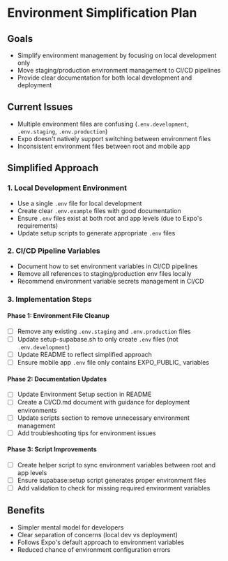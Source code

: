 # Environment Simplification Plan

## Goals
- Simplify environment management by focusing on local development only
- Move staging/production environment management to CI/CD pipelines
- Provide clear documentation for both local development and deployment

## Current Issues
- Multiple environment files are confusing (`.env.development`, `.env.staging`, `.env.production`)
- Expo doesn't natively support switching between environment files
- Inconsistent environment files between root and mobile app

## Simplified Approach

### 1. Local Development Environment
- Use a single `.env` file for local development
- Create clear `.env.example` files with good documentation
- Ensure `.env` files exist at both root and app levels (due to Expo's requirements)
- Update setup scripts to generate appropriate `.env` files

### 2. CI/CD Pipeline Variables
- Document how to set environment variables in CI/CD pipelines
- Remove all references to staging/production env files locally
- Recommend environment variable secrets management in CI/CD

### 3. Implementation Steps

#### Phase 1: Environment File Cleanup
- [ ] Remove any existing `.env.staging` and `.env.production` files
- [ ] Update setup-supabase.sh to only create `.env` files (not `.env.development`)
- [ ] Update README to reflect simplified approach
- [ ] Ensure mobile app `.env` file only contains EXPO_PUBLIC_ variables

#### Phase 2: Documentation Updates
- [ ] Update Environment Setup section in README
- [ ] Create a CI/CD.md document with guidance for deployment environments
- [ ] Update scripts section to remove unnecessary environment management
- [ ] Add troubleshooting tips for environment issues

#### Phase 3: Script Improvements
- [ ] Create helper script to sync environment variables between root and app levels
- [ ] Ensure supabase:setup script generates proper environment files
- [ ] Add validation to check for missing required environment variables

## Benefits
- Simpler mental model for developers
- Clear separation of concerns (local dev vs deployment)
- Follows Expo's default approach to environment variables
- Reduced chance of environment configuration errors